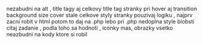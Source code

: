 nezabudni na alt , title tagy  aj celkovy title tag stranky 
pri hover aj transition 
background size cover stale 
celkove styly  stranky 
pouzivaj logiku , najprv zacni robit v html potom to daj na .php lebo pri .php nedoplna style blobsti 
citaj zadanie , podla toho sa hodnoti , iconky mas, obrazky vsetko 
neazbudni na kody ktore si robil 
